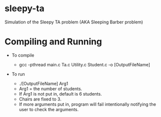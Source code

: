 # sleepy-ta
Simulation of the Sleepy TA problem (AKA Sleeping Barber problem)

# Compiling and Running

- To compile
  * gcc -pthread main.c Ta.c Utility.c Student.c -o [OutputFileName]
 
- To run
  * ./[OutputFileName] Arg1
  * Arg1 = the number of students.
  * If Arg1 is not put in, default is 6 students.
  * Chairs are fixed to 3.
  * If more arguments put in, program will fail intentionally notifying the user to check the arguments.
